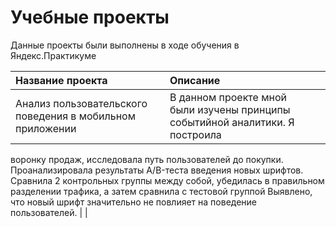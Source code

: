 # Учебные проекты

Данные проекты были выполнены в ходе обучения в Яндекс.Практикуме

| Название проекта      | Описание               |                   |
| :-------------------- | :--------------------- |:---------------------------|
| Анализ пользовательского поведения в мобильном приложении | В данном проекте мной были изучены принципы событийной аналитики. Я построила
воронку продаж, исследовала путь пользователей до покупки. Проанализировала
результаты A/B-теста введения новых шрифтов. Сравнила 2 контрольных группы между
собой, убедилась в правильном разделении трафика, а затем сравнила с тестовой группой
Выявлено, что новый шрифт значительно не повлияет на поведение пользователей. |  |
